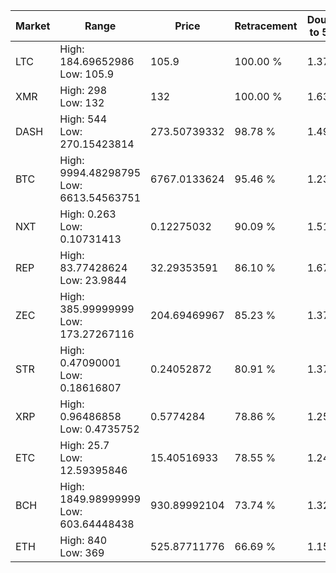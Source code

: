 | Market | Range | Price| Retracement | Doubles to 50% |
| --- | --- | --- | --- | --- |
| LTC | High: 184.69652986<br />Low: 105.9 | 105.9 | 100.00 % | 1.37 |
| XMR | High: 298<br />Low: 132 | 132 | 100.00 % | 1.63 |
| DASH | High: 544<br />Low: 270.15423814 | 273.50739332 | 98.78 % | 1.49 |
| BTC | High: 9994.48298795<br />Low: 6613.54563751 | 6767.0133624 | 95.46 % | 1.23 |
| NXT | High: 0.263<br />Low: 0.10731413 | 0.12275032 | 90.09 % | 1.51 |
| REP | High: 83.77428624<br />Low: 23.9844 | 32.29353591 | 86.10 % | 1.67 |
| ZEC | High: 385.99999999<br />Low: 173.27267116 | 204.69469967 | 85.23 % | 1.37 |
| STR | High: 0.47090001<br />Low: 0.18616807 | 0.24052872 | 80.91 % | 1.37 |
| XRP | High: 0.96486858<br />Low: 0.4735752 | 0.5774284 | 78.86 % | 1.25 |
| ETC | High: 25.7<br />Low: 12.59395846 | 15.40516933 | 78.55 % | 1.24 |
| BCH | High: 1849.98999999<br />Low: 603.64448438 | 930.89992104 | 73.74 % | 1.32 |
| ETH | High: 840<br />Low: 369 | 525.87711776 | 66.69 % | 1.15 |
